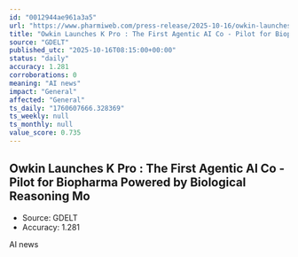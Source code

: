 ```yaml
---
id: "0012944ae961a3a5"
url: "https://www.pharmiweb.com/press-release/2025-10-16/owkin-launches-k-pro-the-first-agentic-ai-co-pilot-for-biopharma-powered-by-biological-reasoning-mo"
title: "Owkin Launches K Pro : The First Agentic AI Co - Pilot for Biopharma Powered by Biological Reasoning Mo"
source: "GDELT"
published_utc: "2025-10-16T08:15:00+00:00"
status: "daily"
accuracy: 1.281
corroborations: 0
meaning: "AI news"
impact: "General"
affected: "General"
ts_daily: "1760607666.328369"
ts_weekly: null
ts_monthly: null
value_score: 0.735
---
```

## Owkin Launches K Pro : The First Agentic AI Co - Pilot for Biopharma Powered by Biological Reasoning Mo

- Source: GDELT
- Accuracy: 1.281

AI news
